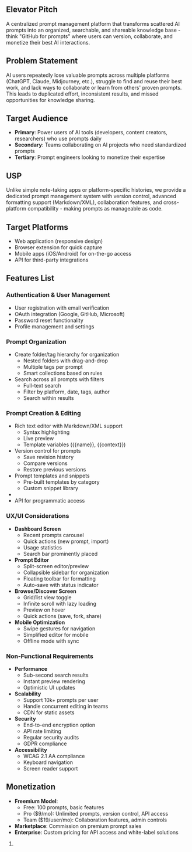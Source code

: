 ## **Elevator Pitch**

A centralized prompt management platform that transforms scattered AI prompts into an organized, searchable, and shareable knowledge base \- think "GitHub for prompts" where users can version, collaborate, and monetize their best AI interactions.

## **Problem Statement**

AI users repeatedly lose valuable prompts across multiple platforms (ChatGPT, Claude, Midjourney, etc.), struggle to find and reuse their best work, and lack ways to collaborate or learn from others' proven prompts. This leads to duplicated effort, inconsistent results, and missed opportunities for knowledge sharing.

## **Target Audience**

* **Primary**: Power users of AI tools (developers, content creators, researchers) who use prompts daily  
* **Secondary**: Teams collaborating on AI projects who need standardized prompts  
* **Tertiary**: Prompt engineers looking to monetize their expertise

## **USP**

Unlike simple note-taking apps or platform-specific histories, we provide a dedicated prompt management system with version control, advanced formatting support (Markdown/XML), collaboration features, and cross-platform compatibility \- making prompts as manageable as code.

## **Target Platforms**

* Web application (responsive design)  
* Browser extension for quick capture  
* Mobile apps (iOS/Android) for on-the-go access  
* API for third-party integrations

## **Features List**

### **Authentication & User Management**

* User registration with email verification  
* OAuth integration (Google, GitHub, Microsoft)  
* Password reset functionality  
* Profile management and settings

### **Prompt Organization**

* Create folder/tag hierarchy for organization  
  * Nested folders with drag-and-drop  
  * Multiple tags per prompt  
  * Smart collections based on rules  
* Search across all prompts with filters  
  * Full-text search  
  * Filter by platform, date, tags, author  
  * Search within results

### **Prompt Creation & Editing**

* Rich text editor with Markdown/XML support  
  * Syntax highlighting  
  * Live preview  
  * Template variables ({{name}}, {{context}})  
* Version control for prompts  
  * Save revision history  
  * Compare versions  
  * Restore previous versions  
* Prompt templates and snippets  
  * Pre-built templates by category  
  * Custom snippet library  
*   
* API for programmatic access

### **UX/UI Considerations**

* **Dashboard Screen**  
  * Recent prompts carousel  
  * Quick actions (new prompt, import)  
  * Usage statistics  
  * Search bar prominently placed  
* **Prompt Editor**  
  * Split-screen editor/preview  
  * Collapsible sidebar for organization  
  * Floating toolbar for formatting  
  * Auto-save with status indicator  
* **Browse/Discover Screen**  
  * Grid/list view toggle  
  * Infinite scroll with lazy loading  
  * Preview on hover  
  * Quick actions (save, fork, share)  
* **Mobile Optimization**  
  * Swipe gestures for navigation  
  * Simplified editor for mobile  
  * Offline mode with sync

### **Non-Functional Requirements**

* **Performance**  
  * Sub-second search results  
  * Instant preview rendering  
  * Optimistic UI updates  
* **Scalability**  
  * Support 10k+ prompts per user  
  * Handle concurrent editing in teams  
  * CDN for static assets  
* **Security**  
  * End-to-end encryption option  
  * API rate limiting  
  * Regular security audits  
  * GDPR compliance  
* **Accessibility**  
  * WCAG 2.1 AA compliance  
  * Keyboard navigation  
  * Screen reader support

## **Monetization**

* **Freemium Model**:  
  * Free: 100 prompts, basic features  
  * Pro ($9/mo): Unlimited prompts, version control, API access  
  * Team ($19/user/mo): Collaboration features, admin controls  
* **Marketplace**: Commission on premium prompt sales  
* **Enterprise**: Custom pricing for API access and white-label solutions  
1. 

